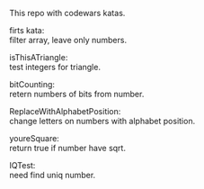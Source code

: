 This repo with codewars katas.  

firts kata:  
filter array, leave only numbers.  

isThisATriangle:  
test integers for triangle.

bitCounting:  
retern numbers of bits from number.
  
ReplaceWithAlphabetPosition:  
change letters on numbers with alphabet position.  
  
youreSquare:  
return true if number have sqrt.  
  
IQTest:  
need find uniq number.
